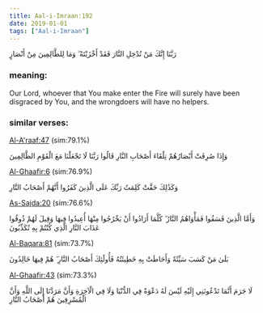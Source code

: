 ```yaml
---
title: Aal-i-Imraan:192
date: 2019-01-01
tags: ["Aal-i-Imraan"]
---
```

رَبَّنَا إِنَّكَ مَنْ تُدْخِلِ النَّارَ فَقَدْ أَخْزَيْتَهُ ۖ وَمَا لِلظَّالِمِينَ مِنْ أَنْصَارٍ
### meaning: 
Our Lord, whoever that You make enter the Fire will surely have been disgraced by You, and the wrongdoers will have no helpers.
### similar verses: 

[Al-A'raaf:47](/7/47) (sim:79.1%)

وَإِذَا صُرِفَتْ أَبْصَارُهُمْ تِلْقَاءَ أَصْحَابِ النَّارِ قَالُوا رَبَّنَا لَا تَجْعَلْنَا مَعَ الْقَوْمِ الظَّالِمِينَ

[Al-Ghaafir:6](/40/6) (sim:76.9%)

وَكَذَٰلِكَ حَقَّتْ كَلِمَتُ رَبِّكَ عَلَى الَّذِينَ كَفَرُوا أَنَّهُمْ أَصْحَابُ النَّارِ

[As-Sajda:20](/32/20) (sim:76.6%)

وَأَمَّا الَّذِينَ فَسَقُوا فَمَأْوَاهُمُ النَّارُ ۖ كُلَّمَا أَرَادُوا أَنْ يَخْرُجُوا مِنْهَا أُعِيدُوا فِيهَا وَقِيلَ لَهُمْ ذُوقُوا عَذَابَ النَّارِ الَّذِي كُنْتُمْ بِهِ تُكَذِّبُونَ

[Al-Baqara:81](/2/81) (sim:73.7%)

بَلَىٰ مَنْ كَسَبَ سَيِّئَةً وَأَحَاطَتْ بِهِ خَطِيئَتُهُ فَأُولَٰئِكَ أَصْحَابُ النَّارِ ۖ هُمْ فِيهَا خَالِدُونَ

[Al-Ghaafir:43](/40/43) (sim:73.3%)

لَا جَرَمَ أَنَّمَا تَدْعُونَنِي إِلَيْهِ لَيْسَ لَهُ دَعْوَةٌ فِي الدُّنْيَا وَلَا فِي الْآخِرَةِ وَأَنَّ مَرَدَّنَا إِلَى اللَّهِ وَأَنَّ الْمُسْرِفِينَ هُمْ أَصْحَابُ النَّارِ
